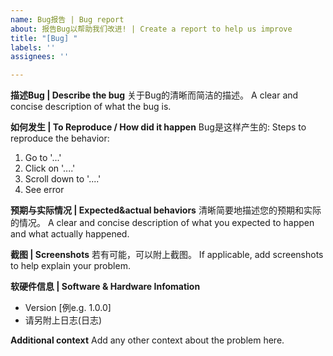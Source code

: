 ```yaml
---
name: Bug报告 | Bug report
about: 报告Bug以帮助我们改进! | Create a report to help us improve
title: "[Bug] "
labels: ''
assignees: ''

---
```


**描述Bug | Describe the bug**
关于Bug的清晰而简洁的描述。
A clear and concise description of what the bug is.

**如何发生 | To Reproduce / How did it happen**
Bug是这样产生的: 
Steps to reproduce the behavior:
1. Go to '...'
2. Click on '....'
3. Scroll down to '....'
4. See error

**预期与实际情况 | Expected&actual behaviors**
清晰简要地描述您的预期和实际的情况。
A clear and concise description of what you expected to happen and what actually happened.

**截图 | Screenshots**
若有可能，可以附上截图。
If applicable, add screenshots to help explain your problem.

**软硬件信息 | Software & Hardware Infomation**
 - Version [例e.g. 1.0.0]
 - 请另附上日志(日志)

**Additional context**
Add any other context about the problem here.
